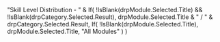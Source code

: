 "Skill Level Distribution - " &
If(
    !IsBlank(drpModule.Selected.Title) && !IsBlank(drpCategory.Selected.Result),
    drpModule.Selected.Title & " / " & drpCategory.Selected.Result,
    If(
        !IsBlank(drpModule.Selected.Title),
        drpModule.Selected.Title,
        "All Modules"
    )
)
